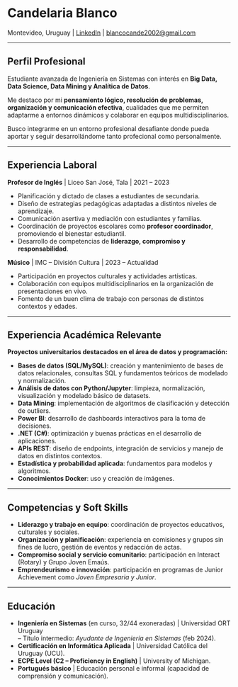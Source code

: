 # Candelaria Blanco  
Montevideo, Uruguay | [LinkedIn](https://uy.linkedin.com/in/candelaria-blanco-hernandez-399148250) | blancocande2002@gmail.com  

---

## Perfil Profesional
Estudiante avanzada de Ingeniería en Sistemas con interés en **Big Data, Data Science, Data Mining y Analítica de Datos**.  

Me destaco por mi **pensamiento lógico, resolución de problemas, organización y comunicación efectiva**, cualidades que me permiten adaptarme a entornos dinámicos y colaborar en equipos multidisciplinarios.  

Busco integrarme en un entorno profesional desafiante donde pueda aportar y seguir desarrollándome tanto profecional como personalmente.  

---

## Experiencia Laboral

**Profesor de Inglés** | Liceo San José, Tala | 2021 – 2023  
- Planificación y dictado de clases a estudiantes de secundaria.  
- Diseño de estrategias pedagógicas adaptadas a distintos niveles de aprendizaje.  
- Comunicación asertiva y mediación con estudiantes y familias.  
- Coordinación de proyectos escolares como **profesor coordinador**, promoviendo el bienestar estudiantil.  
- Desarrollo de competencias de **liderazgo, compromiso y responsabilidad**.  

**Músico** | IMC – División Cultura | 2023 – Actualidad  
- Participación en proyectos culturales y actividades artísticas.  
- Colaboración con equipos multidisciplinarios en la organización de presentaciones en vivo.  
- Fomento de un buen clima de trabajo con personas de distintos contextos y edades.  

---

## Experiencia Académica Relevante  

**Proyectos universitarios destacados en el área de datos y programación:** 
- **Bases de datos (SQL/MySQL)**: creación y mantenimiento de bases de datos relacionales, consultas SQL y fundamentos teóricos de modelado y normalización. 
- **Análisis de datos con Python/Jupyter**: limpieza, normalización, visualización y modelado básico de datasets.  
- **Data Mining**: implementación de algoritmos de clasificación y detección de outliers.  
- **Power BI**: desarrollo de dashboards interactivos para la toma de decisiones.  
- **.NET (C#)**: optimización y buenas prácticas en el desarrollo de aplicaciones.  
- **APIs REST**: diseño de endpoints, integración de servicios y manejo de datos en distintos contextos.  
- **Estadística y probabilidad aplicada**: fundamentos para modelos y algoritmos.
- **Conocimientos Docker**: uso y creación de imágenes.

---

## Competencias y Soft Skills  
- **Liderazgo y trabajo en equipo**: coordinación de proyectos educativos, culturales y sociales.  
- **Organización y planificación**: experiencia en comisiones y grupos sin fines de lucro, gestión de eventos y redacción de actas.  
- **Compromiso social y servicio comunitario**: participación en Interact (Rotary) y Grupo Joven Emaús.  
- **Emprendeurismo e innovación**: participación en programas de Junior Achievement como *Joven Empresaria y Junior*.  

---

## Educación  
- **Ingeniería en Sistemas** (en curso, 32/44 exoneradas) | Universidad ORT Uruguay  
  – Título intermedio: *Ayudante de Ingeniería en Sistemas* (feb 2024).  
- **Certificación en Informática Aplicada** | Universidad Católica del Uruguay (UCU).  
- **ECPE Level (C2 – Proficiency in English)** | University of Michigan.  
- **Portugués básico** | Educación personal e informal (capacidad de comprensión y comunicación).  
